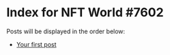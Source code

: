# Index for NFT World #7602
Posts will be displayed in the order below:

- [Your first post](./001-first.md)

